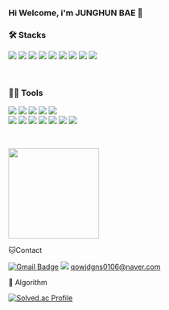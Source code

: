 
 ### Hi Welcome, i'm JUNGHUN BAE 👋
 
 
 
 ### 🛠️ Stacks
 <p>
  <img src="https://img.shields.io/badge/JavaScript-F7DF1E?style=flat-square&logo=JavaScript&logoColor=white"/> 
  <img src="https://img.shields.io/badge/C-A8B9CC?style=flat-square&logo=C&logoColor=white"/> 
  <img src="https://img.shields.io/badge/HTML-E34F26?style=flat-square&logo=html5&logoColor=white"/> 
  <img src="https://img.shields.io/badge/Dart-0175C2?style=flat-square&logo=dart&logoColor=white"/> 
  <img src="https://img.shields.io/badge/Python-3776AB?style=flat-square&logo=python&logoColor=white"/>
  <img src="https://img.shields.io/badge/MySQL-3776AB?style=flat-square&logo=mysql&logoColor=white"/> 
  <img src="https://img.shields.io/badge/Flutter-02569B?style=flat-square&logo=flutter&logoColor=white"/>
  <img src="https://img.shields.io/badge/Node.js-02569B?style=flat-square&logo=nodedotjs&logoColor=white"/>
  <img src="https://img.shields.io/badge/mongodb-47A248?style=flat-square&logo=mongodb&logoColor=white"/>
 </p>
 <br>
 
 ### 💪🏼 Tools 
 <p>
  <img src="https://img.shields.io/badge/Git-F05032?style=flat-square&logo=git&logoColor=white"/> 
  <img src="https://img.shields.io/badge/github-181717?style=flat-square&logo=github&logoColor=white"/> 
  <img src="https://img.shields.io/badge/Notion-000000?style=flat-square&logo=notion&logoColor=white"/> 
  <img src="https://img.shields.io/badge/Discord-5865F2?style=flat-square&logo=discord&logoColor=white"/> 
  <img src="https://img.shields.io/badge/Slack-4A154B?style=flat-square&logo=slack&logoColor=white"/> 
 <br>
  <img src="https://img.shields.io/badge/Eclipse IDE-2C2255?style=flat-square&logo=eclipseide&logoColor=white"/> 
  <img src="https://img.shields.io/badge/Anaconda-44A833?style=flat-square&logo=anaconda&logoColor=white"/> 
  <img src="https://img.shields.io/badge/IntelliJ IDEA-000000?style=flat-square&logo=IntelliJ IDEA&logoColor=white"/> 
  <img src="https://img.shields.io/badge/VisualStudio-5C2D91?style=flat-square&logo=visualstudio&logoColor=white"/> 
  <img src="https://img.shields.io/badge/VisualStudioCode-007ACC?style=flat-square&logo=visualstudiocode&logoColor=white"/>
  <img src="https://img.shields.io/badge/amazonaws-232F3E?style=flat-square&logo=amazonaws&logoColor=white"/>
  <img src="https://img.shields.io/badge/postman-FF6C37?style=flat-square&logo=postman&logoColor=white"/> 
 </p>
 <br>
   
  
 
 <a href="https://github.com/Roviil"><img align="center" style="height:180px" src="https://github-readme-stats.vercel.app/api/top-langs/?username=Roviil&layout=compact&theme=nord&hide_border=true" /></a>



 🐱Contact
 
 [![Gmail Badge](https://img.shields.io/badge/Gmail-d14836?style=flat-square&logo=Gmail&logoColor=white&link=mailto:dhkdrurvk1@gmail.com)](dhkdrurvk1@gmail.com)
 <a href="https://naver.com" target="_blank" style="text-decoration-line: none;"><img src="https://img.shields.io/badge/Naver-03C75A?style=flat-square&logo=naver&logoColor=white"/></a> qowjdgns0106@naver.com

 
 
 🏅 Algorithm 
 
 [![Solved.ac Profile](http://mazassumnida.wtf/api/v2/generate_badge?boj=qowjdgns0106)](https://solved.ac/qowjdgns0106/)  


